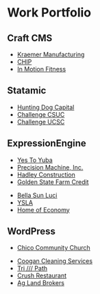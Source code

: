 # Work Portfolio
## Craft CMS
- [Kraemer Manufacturing](https://kraemermanufacturing.com)
- [CHIP](https://chiphousing.org)
- [In Motion Fitness](https://inmotionfitness.com)

## Statamic
- [Hunting Dog Capital](https://hdcap.com)
- [Challenge CSUC](https://challengecsuc.com)
- [Challenge UCSC](https://challengeucsc.com)

## ExpressionEngine
<!--- [Steps To Quality](https://stepstoquality.org)-->
- [Yes To Yuba](https://yestoyuba.com)
- [Precision Machine, Inc.](https://builtbyprecision.com)
- [Hadley Construction](https://hadleyconstruction.com)
- [Golden State Farm Credit](https://goldenstatefarmcredit.com)
<!--- [MC2 Design Group, Inc.](https://mc2design.com)-->
- [Bella Sun Luci](https://bellasunluci.com)
- [YSLA](https://visityubasutter.com)
- [Home of Economy](https://homeofeconomy.net)

## WordPress
- [Chico Community Church](https://chicocommunity.church)
<!--- [Every Body Health Body](https://everybodyhealthybody.org)-->
- [Coogan Cleaning Services](https://coogancleaning.com)
- [Tri /// Path](https://tripath.us)
- [Crush Restaurant](https://chicocrush.com)
- [Ag Land Brokers](https://aglandbrokers.com)
